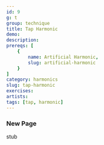 ```yaml
---
id: 9
g: t
group: technique
title: Tap Harmonic
demo: 
description:
prereqs: [
    {
        name: Artificial Harmonic,
        slug: artificial-harmonic
    }
]
category: harmonics
slug: tap-harmonic
exercises:
artists: 
tags: [tap, harmonic]
---
```


### New Page

stub
